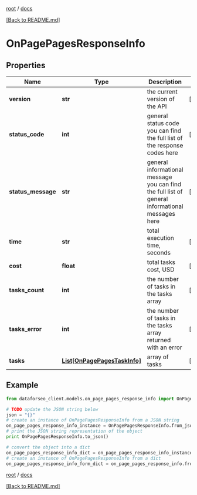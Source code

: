 [root](./../ "root") / [docs](./ "docs")

[[Back to README.md]](./../README.md "[Back to README.md]")

# OnPagePagesResponseInfo

## Properties

Name | Type | Description | Notes
------------ | ------------- | ------------- | -------------
**version** | **str** | the current version of the API | [optional]
**status_code** | **int** | general status code you can find the full list of the response codes here | [optional]
**status_message** | **str** | general informational message you can find the full list of general informational messages here | [optional]
**time** | **str** | total execution time, seconds | [optional]
**cost** | **float** | total tasks cost, USD | [optional]
**tasks_count** | **int** | the number of tasks in the tasks array | [optional]
**tasks_error** | **int** | the number of tasks in the tasks array returned with an error | [optional]
**tasks** | [**List[OnPagePagesTaskInfo]**](OnPagePagesTaskInfo.md) | array of tasks | [optional]

## Example

```python
from dataforseo_client.models.on_page_pages_response_info import OnPagePagesResponseInfo

# TODO update the JSON string below
json = "{}"
# create an instance of OnPagePagesResponseInfo from a JSON string
on_page_pages_response_info_instance = OnPagePagesResponseInfo.from_json(json)
# print the JSON string representation of the object
print OnPagePagesResponseInfo.to_json()

# convert the object into a dict
on_page_pages_response_info_dict = on_page_pages_response_info_instance.to_dict()
# create an instance of OnPagePagesResponseInfo from a dict
on_page_pages_response_info_form_dict = on_page_pages_response_info.from_dict(on_page_pages_response_info_dict)
```

  

[root](./../ "root") / [docs](./ "docs")

[[Back to README.md]](./../README.md "[Back to README.md]")
